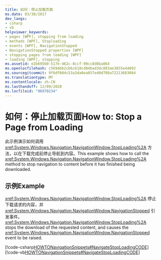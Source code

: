 ```yaml
---
title: 如何：停止加载页面
ms.date: 03/30/2017
dev_langs:
- csharp
- vb
helpviewer_keywords:
- pages [WPF], stopping from loading
- methods [WPF], Stoploading
- events [WPF], NavigationStopped
- NavigationStopped properties [WPF]
- stopping pages from loading [WPF]
- loading [WPF], stopping
ms.assetid: e2b695b0-517e-462c-8ccf-90cc8d6ba864
ms.openlocfilehash: c5694bb2cb6c618cd84bad3dc893ae3855e44892
ms.sourcegitcommit: 9f6df084c53a3da0ea657ed0d708a72213683084
ms.translationtype: MT
ms.contentlocale: zh-CN
ms.lasthandoff: 12/09/2020
ms.locfileid: "96970234"
---
```

# <a name="how-to-stop-a-page-from-loading"></a><span data-ttu-id="c15a0-102">如何：停止加载页面</span><span class="sxs-lookup"><span data-stu-id="c15a0-102">How to: Stop a Page from Loading</span></span>
<span data-ttu-id="c15a0-103">此示例演示如何调用 <xref:System.Windows.Navigation.NavigationWindow.StopLoading%2A> 方法，以在下载完成前停止导航到内容。</span><span class="sxs-lookup"><span data-stu-id="c15a0-103">This example shows how to call the <xref:System.Windows.Navigation.NavigationWindow.StopLoading%2A> method to stop navigation to content before it has finished being downloaded.</span></span>  
  
## <a name="example"></a><span data-ttu-id="c15a0-104">示例</span><span class="sxs-lookup"><span data-stu-id="c15a0-104">Example</span></span>  
 <span data-ttu-id="c15a0-105"><xref:System.Windows.Navigation.NavigationWindow.StopLoading%2A> 停止下载请求的内容，并 <xref:System.Windows.Navigation.NavigationWindow.NavigationStopped> 引发事件。</span><span class="sxs-lookup"><span data-stu-id="c15a0-105"><xref:System.Windows.Navigation.NavigationWindow.StopLoading%2A> stops the download of the requested content, and causes the <xref:System.Windows.Navigation.NavigationWindow.NavigationStopped> event to be raised.</span></span>  
  
 [!code-csharp[HOWTONavigationSnippets#NavigateStopLoadingCODE](~/samples/snippets/csharp/VS_Snippets_Wpf/HOWTONavigationSnippets/CSharp/MainWindow.xaml.cs#navigatestoploadingcode)]
 [!code-vb[HOWTONavigationSnippets#NavigateStopLoadingCODE](~/samples/snippets/visualbasic/VS_Snippets_Wpf/HOWTONavigationSnippets/visualbasic/mainwindow.xaml.vb#navigatestoploadingcode)]
